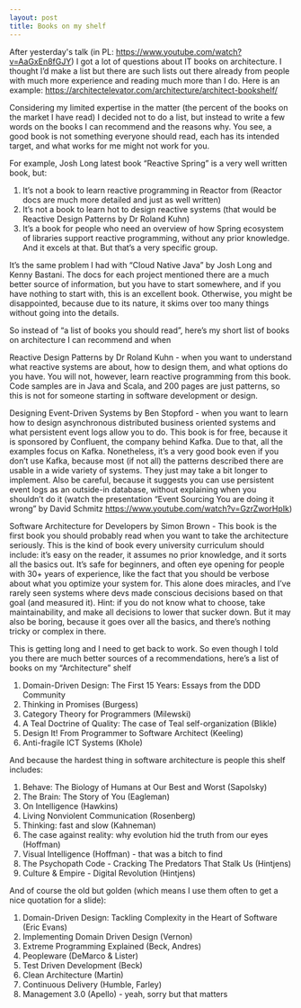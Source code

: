 ```yaml
---
layout: post
title: Books on my shelf
---
```


After yesterday's talk (in PL: https://www.youtube.com/watch?v=AaGxEn8fGJY)  I got a lot of questions about IT books on architecture. I thought I’d make a list but there are such lists out there already from people with much more experience and reading much more than I do. Here is an example:
https://architectelevator.com/architecture/architect-bookshelf/

Considering my limited expertise in the matter (the percent of the books on the market I have read) I decided not to do a list, but instead to write a few words on the books I can recommend and the reasons why. You see, a good book is not something everyone should read, each has its intended target, and what works for me might not work for you. 

For example, Josh Long latest book “Reactive Spring” is a very well written book, but:

1. It’s not a book to learn reactive programming in Reactor from (Reactor docs are much more detailed and just as well written)
1. It’s not a book to learn hot to design reactive systems (that would be Reactive Design Patterns by Dr Roland Kuhn)
1. It’s a book for people who need an overview of how Spring ecosystem of libraries support reactive programming, without any prior knowledge. And it excels at that. But that’s a very specific group. 

It’s the same problem I had with “Cloud Native Java” by Josh Long and Kenny Bastani. The docs for each project mentioned there are a much better source of information, but you have to start somewhere, and if you have nothing to start with, this is an excellent book. Otherwise, you might be disappointed, because due to its nature, it skims over too many things without going into the details.

So instead of “a list of books you should read”, here’s my short list of books on architecture I can recommend and when

Reactive Design Patterns by Dr Roland Kuhn - when you want to understand what reactive systems are about, how to design them, and what options do you have. You will not, however, learn reactive programming from this book. Code samples are in Java and Scala, and 200 pages are just patterns, so this is not for someone starting in software development or design.

Designing Event-Driven Systems by Ben Stopford - when you want to learn how to design asynchronous distributed business oriented systems and what persistent event logs allow you to do. This book is for free, because it is sponsored by Confluent, the company behind Kafka. Due to that, all the examples focus on Kafka. Nonetheless, it’s a very good book even if you don’t use Kafka, because most (if not all) the patterns described there are usable in a wide variety of systems. They just may take a bit longer to implement. Also be careful, because it suggests you can use persistent event logs as an outside-in database, without explaining when you shouldn’t do it (watch the presentation “Event Sourcing You are doing it wrong” by David Schmitz https://www.youtube.com/watch?v=GzrZworHpIk)

Software Architecture for Developers by Simon Brown - This book is the first book you should probably read when you want to take the architecture seriously. This is the kind of book every university curriculum should include: it’s easy on the reader, it assumes no prior knowledge, and it sorts all the basics out. It’s safe for beginners, and often eye opening for people with 30+ years of experience, like the fact that you should be verbose about what you optimize your system for. This alone does miracles, and I’ve rarely seen systems where devs made conscious decisions based on that goal (and measured it). Hint: if you do not know what to choose, take maintainability, and make all decisions to lower that sucker down.
But it may also be boring, because it goes over all the basics, and there’s nothing tricky or complex in there.

This is getting long and I need to get back to work. So even though I told you there are much better sources of a recommendations, here’s a list of books on my “Architecture” shelf

1. Domain-Driven Design: The First 15 Years: Essays from the DDD Community
1. Thinking in Promises (Burgess)
1. Category Theory for Programmers (Milewski)
1. A Teal Doctrine of Quality: The case of Teal self-organization (Blikle)
1. Design It! From Programmer to Software Architect (Keeling)
1. Anti-fragile ICT Systems (Khole)

And because the hardest thing in software architecture is people this shelf includes:
1. Behave: The Biology of Humans at Our Best and Worst (Sapolsky)
1. The Brain: The Story of You (Eagleman)
1. On Intelligence (Hawkins)
1. Living Nonviolent Communication (Rosenberg)
1. Thinking: fast and slow (Kahneman)
1. The case against reality: why evolution hid the truth from our eyes (Hoffman)
1. Visual Intelligence (Hoffman) - that was a bitch to find
1. The Psychopath Code - Cracking The Predators That Stalk Us (Hintjens)
1. Culture & Empire - Digital Revolution (Hintjens)

And of course the old but golden (which means I use them often to get a nice quotation for a slide):
1. Domain-Driven Design: Tackling Complexity in the Heart of Software (Eric Evans)
1. Implementing Domain Driven Design (Vernon)
1. Extreme Programming Explained (Beck, Andres)
1. Peopleware (DeMarco & Lister)
1. Test Driven Development (Beck)
1. Clean Architecture (Martin)
1. Continuous Delivery (Humble, Farley)
1. Management 3.0 (Apello) - yeah, sorry but that matters